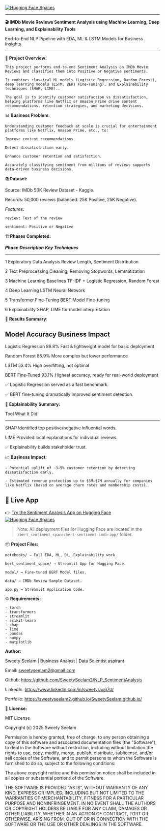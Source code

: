 
[![Hugging Face Spaces](https://img.shields.io/badge/HF%20Spaces-View%20App-blue?logo=huggingface&logoColor=white)](https://huggingface.co/spaces/sweetyseelam/bert-sentiment-imdb-app)

---

**🎬 IMDb Movie Reviews Sentiment Analysis using Machine Learning, Deep Learning, and Explainability Tools**

End-to-End NLP Pipeline with EDA, ML & LSTM Models for Business Insights

----

📄 **Project Overview:**

    This project performs end-to-end Sentiment Analysis on IMDb Movie Reviews and classifies them into Positive or Negative sentiments.

    It combines classical ML models (Logistic Regression, Random Forest), deep learning models (LSTM, BERT Fine-Tuning), and Explainability techniques (SHAP, LIME)..

    The goal is to identify customer satisfaction vs dissatisfaction, helping platforms like Netflix or Amazon Prime drive content recommendations, retention strategies, and marketing decisions.


📊 **Business Problem:**

    Understanding customer feedback at scale is crucial for entertainment platforms like Netflix, Amazon Prime, etc., to:

    Improve content recommendations.

    Detect dissatisfaction early.

    Enhance customer retention and satisfaction.

    Accurately classifying sentiment from millions of reviews supports data-driven business decisions.


📚**Dataset:**

Source: IMDb 50K Review Dataset - Kaggle.                         

Records: 50,000 reviews (balanced: 25K Positive, 25K Negative).                                 

*Features:*

    review: Text of the review

    sentiment: Positive or Negative


🏗️**Phases Completed:**

***Phase***	     ***Description***	              ***Key Techniques***

------------------------------------------------------------------------------------
1	    Exploratory Data Analysis	     Review Length, Sentiment Distribution

2	    Text Preprocessing	             Cleaning, Removing Stopwords, Lemmatization

3	    Machine Learning Baselines	     TF-IDF + Logistic Regression, Random Forest

4	    Deep Learning	                 LSTM Neural Network

5	    Transformer Fine-Tuning          BERT Model Fine-tuning

6	    Explainability	                 SHAP, LIME for model interpretation


🎯 **Results Summary:**

Model	               Accuracy	      Business Impact
------------------------------------------------------------------------
Logistic Regression	    89.8%	     Fast & lightweight model for basic deployment

Random Forest	        85.9%	     More complex but lower performance

LSTM	                53.4%	     High overfitting, not optimal

BERT Fine-Tuned	        93.1%	     Highest accuracy, ready for real-world deployment

✅ Logistic Regression served as a fast benchmark.

✅ BERT fine-tuning dramatically improved sentiment detection.


🧠 **Explainability Summary:**

Tool	What It Did
----    --------------------------------------------------  
SHAP	Identified top positive/negative influential words.

LIME	Provided local explanations for individual reviews.

✅ Explainability builds stakeholder trust.


📈 **Business Impact:**
        
    - Potential uplift of ~3–5% customer retention by detecting dissatisfaction early.

    - Estimated revenue protection up to $5M–$7M annually for companies like Netflix (based on average churn rates and membership costs).


## 🚀 Live App

👉 [Try the Sentiment Analysis App on Hugging Face](https://huggingface.co/spaces/sweetyseelam/bert-sentiment-imdb-app)  
[![Hugging Face Spaces](https://img.shields.io/badge/HF%20Spaces-View%20App-blue?logo=huggingface&logoColor=white)](https://huggingface.co/spaces/sweetyseelam/bert-sentiment-imdb-app)

> Note: All deployment files for Hugging Face are located in the `/bert_sentiment_space/bert-sentiment-imdb-app/` folder.


📦 **Project Files:** 

    notebooks/ → Full EDA, ML, DL, Explainability work.

    bert_sentiment_space/ → Streamlit App for Hugging Face.

    model/ → Fine-tuned BERT Model files.

    data/ → IMDb Review Sample Dataset.

    app.py → Streamlit Application Code.


⚙️ **Requirements:**

    - torch                            
    - transformers                                 
    - streamlit                                 
    - scikit-learn                                  
    - shap                                  
    - lime                                 
    - pandas                                                  
    - numpy                            
    - matplotlib                                       


**Author:**

Sweety Seelam | Business Analyst | Data Scientist aspirant

Email: sweetyseelam2@gmail.com

Github: https://github.com/SweetySeelam2/NLP_SentimentAnalysis

LinkedIn: https://www.linkedin.com/in/sweetyrao670/

Portfolio: https://sweetyseelam2.github.io/SweetySeelam.github.io/


📄 **License:**                                  

MIT License

Copyright (c) 2025 Sweety Seelam

Permission is hereby granted, free of charge, to any person obtaining a copy
of this software and associated documentation files (the "Software"), to deal
in the Software without restriction, including without limitation the rights
to use, copy, modify, merge, publish, distribute, sublicense, and/or sell
copies of the Software, and to permit persons to whom the Software is
furnished to do so, subject to the following conditions:

The above copyright notice and this permission notice shall be included in all
copies or substantial portions of the Software.

THE SOFTWARE IS PROVIDED "AS IS", WITHOUT WARRANTY OF ANY KIND, EXPRESS OR
IMPLIED, INCLUDING BUT NOT LIMITED TO THE WARRANTIES OF MERCHANTABILITY,
FITNESS FOR A PARTICULAR PURPOSE AND NONINFRINGEMENT. IN NO EVENT SHALL THE
AUTHORS OR COPYRIGHT HOLDERS BE LIABLE FOR ANY CLAIM, DAMAGES OR OTHER
LIABILITY, WHETHER IN AN ACTION OF CONTRACT, TORT OR OTHERWISE, ARISING FROM,
OUT OF OR IN CONNECTION WITH THE SOFTWARE OR THE USE OR OTHER DEALINGS IN THE
SOFTWARE.
